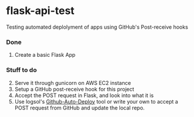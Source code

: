 # flask-api-test
Testing automated deplolyment of apps using GitHub's Post-receive hooks



### Done 
1. Create a basic Flask App

### Stuff to do
2. Serve it through gunicorn on AWS EC2 instance
3. Setup a GitHub post-receive hook for this project
4. Accept the POST request in Flask, and look into what it is
5. Use logsol's [Github-Auto-Deploy](https://github.com/logsol/Github-Auto-Deploy) tool or write your own 
to accept a POST request from GitHub and update the local repo.

